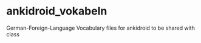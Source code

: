 # ankidroid_vokabeln
German-Foreign-Language Vocabulary files for ankidroid to be shared with class
